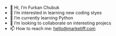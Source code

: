 - 👋 Hi, I’m Furkan Chubuk
- 👀 I’m interested in learning new coding styes
- 🌱 I’m currently learning Python
- 💞️ I’m looking to collaborate on interesting projecs
- 📫 How to reach me: hello@marketiff.com

<!---
Marketiff/Marketiff is a ✨ special ✨ repository because its `README.md` (this file) appears on your GitHub profile.
You can click the Preview link to take a look at your changes.
--->
